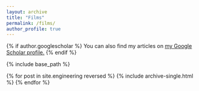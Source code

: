 ```yaml
---
layout: archive
title: "Films"
permalink: /films/
author_profile: true
---
```



{% if author.googlescholar %}
  You can also find my articles on <u><a href="{{author.googlescholar}}">my Google Scholar profile</a>.</u>
{% endif %}

{% include base_path %}

{% for post in site.engineering reversed %}
  {% include archive-single.html %}
{% endfor %}
